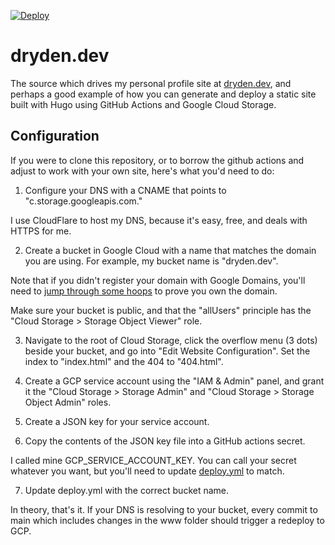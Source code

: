 [![Deploy](https://github.com/mdryden/dryden.dev/actions/workflows/deploy.yml/badge.svg)](https://github.com/mdryden/dryden.dev/actions/workflows/deploy.yml)

# dryden.dev

The source which drives my personal profile site at [dryden.dev](https://dryden.dev), and perhaps a good example of how you can generate and deploy a static site built with Hugo using GitHub Actions and Google Cloud Storage.

## Configuration

If you were to clone this repository, or to borrow the github actions and adjust to work with your own site, here's what you'd need to do:

1. Configure your DNS with a CNAME that points to "c.storage.googleapis.com."

I use CloudFlare to host my DNS, because it's easy, free, and deals with HTTPS for me.

2. Create a bucket in Google Cloud with a name that matches the domain you are using. For example, my bucket name is "dryden.dev".

Note that if you didn't register your domain with Google Domains, you'll need to [jump through some hoops](https://cloud.google.com/storage/docs/domain-name-verification#verification) to prove you own the domain.

Make sure your bucket is public, and that the "allUsers" principle has the "Cloud Storage > Storage Object Viewer" role.

3. Navigate to the root of Cloud Storage, click the overflow menu (3 dots) beside your bucket, and go into "Edit Website Configuration". Set the index to "index.html" and the 404 to "404.html".

4. Create a GCP service account using the "IAM & Admin" panel, and grant it the "Cloud Storage > Storage Admin" and "Cloud Storage > Storage Object Admin" roles.

5. Create a JSON key for your service account.

6. Copy the contents of the JSON key file into a GitHub actions secret.

I called mine GCP_SERVICE_ACCOUNT_KEY. You can call your secret whatever you want, but you'll need to update [deploy.yml](.github/workflows/deploy.yml) to match.

7. Update deploy.yml with the correct bucket name.

In theory, that's it. If your DNS is resolving to your bucket, every commit to main which includes changes in the www folder should trigger a redeploy to GCP.
